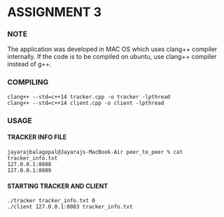 # ASSIGNMENT 3

### NOTE
The application was developed in MAC OS which uses clang++ compiler internally.
If the code is to be compiled on ubuntu, use clang++ compiler instead of g++.

### COMPILING
```
clang++ --std=c++14 tracker.cpp -o tracker -lpthread
clang++ --std=c++14 client.cpp -o client -lpthread
```

### USAGE
#### TRACKER INFO FILE
```
jayarajbalagopal@Jayarajs-MacBook-Air peer_to_peer % cat tracker_info.txt 
127.0.0.1:8088
127.0.0.1:8089
```
#### STARTING TRACKER AND CLIENT
```
./tracker tracker_info.txt 0
./client 127.0.0.1:8083 tracker_info.txt
```
